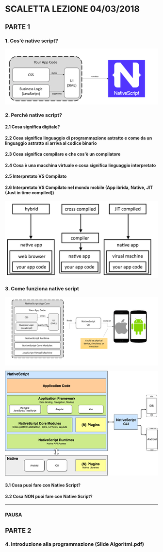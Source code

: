 # SCALETTA LEZIONE 04/03/2018

## PARTE 1

### 1. Cos'è native script?

![](./img/1_1.png)
### 2. Perchè native script?
#### 2.1 Cosa significa digitale?
#### 2.2 Cosa significa linguaggio di programmazione astratto e come da un linguaggio astratto si arriva al codice binario
#### 2.3 Cosa significa compilare e che cos'è un compilatore
#### 2.4 Cosa è una macchina virtuale e cosa significa linguaggio interpretato
#### 2.5 Interpretato VS Compilato
#### 2.6 Interpretato VS Compilato nel mondo mobile (App ibrida, Native, JIT (Just in time compiled))
![](./img/1_2.png)

### 3. Come funziona native script
![](./img/1_3.png)

![](./img/1_4.png)

#### 3.1 Cosa puoi fare con Native Script?

#### 3.2 Cosa NON puoi fare con Native Script?

---

### PAUSA

## PARTE 2

### 4. Introduzione alla programmazione (Slide Algoritmi.pdf)



